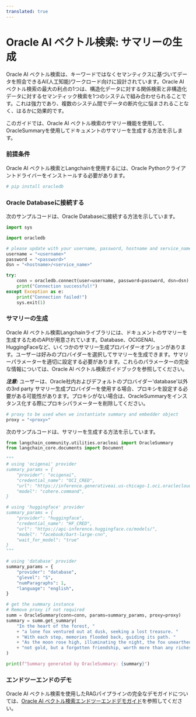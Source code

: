 ```yaml
---
translated: true
---
```


# Oracle AI ベクトル検索: サマリーの生成

Oracle AI ベクトル検索は、キーワードではなくセマンティクスに基づいてデータを照会できるAI(人工知能)ワークロード向けに設計されています。Oracle AI ベクトル検索の最大の利点の1つは、構造化データに対する関係検索と非構造化データに対するセマンティック検索を1つのシステムで組み合わせられることです。これは強力であり、複数のシステム間でデータの断片化に悩まされることなく、はるかに効果的です。

このガイドでは、Oracle AI ベクトル検索のサマリー機能を使用して、OracleSummaryを使用してドキュメントのサマリーを生成する方法を示します。

### 前提条件

Oracle AI ベクトル検索とLangchainを使用するには、Oracle Pythonクライアントドライバーをインストールする必要があります。

```python
# pip install oracledb
```

### Oracle Databaseに接続する

次のサンプルコードは、Oracle Databaseに接続する方法を示しています。

```python
import sys

import oracledb

# please update with your username, password, hostname and service_name
username = "<username>"
password = "<password>"
dsn = "<hostname>/<service_name>"

try:
    conn = oracledb.connect(user=username, password=password, dsn=dsn)
    print("Connection successful!")
except Exception as e:
    print("Connection failed!")
    sys.exit(1)
```

### サマリーの生成

Oracle AI ベクトル検索Langchainライブラリには、ドキュメントのサマリーを生成するためのAPIが用意されています。Database、OCIGENAI、HuggingFaceなど、いくつかのサマリー生成プロバイダーオプションがあります。ユーザーは好みのプロバイダーを選択してサマリーを生成できます。サマリーパラメーターを適切に設定する必要があります。これらのパラメーターの完全な情報については、Oracle AI ベクトル検索ガイドブックを参照してください。

***注意:*** ユーザーは、Oracle社内およびデフォルトのプロバイダー'database'以外の3rd party サマリー生成プロバイダーを使用する場合、プロキシを設定する必要がある可能性があります。プロキシがない場合は、OracleSummaryをインスタンス化する際にプロキシパラメーターを削除してください。

```python
# proxy to be used when we instantiate summary and embedder object
proxy = "<proxy>"
```

次のサンプルコードは、サマリーを生成する方法を示しています。

```python
from langchain_community.utilities.oracleai import OracleSummary
from langchain_core.documents import Document

"""
# using 'ocigenai' provider
summary_params = {
    "provider": "ocigenai",
    "credential_name": "OCI_CRED",
    "url": "https://inference.generativeai.us-chicago-1.oci.oraclecloud.com/20231130/actions/summarizeText",
    "model": "cohere.command",
}

# using 'huggingface' provider
summary_params = {
    "provider": "huggingface",
    "credential_name": "HF_CRED",
    "url": "https://api-inference.huggingface.co/models/",
    "model": "facebook/bart-large-cnn",
    "wait_for_model": "true"
}
"""

# using 'database' provider
summary_params = {
    "provider": "database",
    "glevel": "S",
    "numParagraphs": 1,
    "language": "english",
}

# get the summary instance
# Remove proxy if not required
summ = OracleSummary(conn=conn, params=summary_params, proxy=proxy)
summary = summ.get_summary(
    "In the heart of the forest, "
    + "a lone fox ventured out at dusk, seeking a lost treasure. "
    + "With each step, memories flooded back, guiding its path. "
    + "As the moon rose high, illuminating the night, the fox unearthed "
    + "not gold, but a forgotten friendship, worth more than any riches."
)

print(f"Summary generated by OracleSummary: {summary}")
```

### エンドツーエンドのデモ

Oracle AI ベクトル検索を使用したRAGパイプラインの完全なデモガイドについては、[Oracle AI ベクトル検索エンドツーエンドデモガイド](https://github.com/langchain-ai/langchain/tree/master/cookbook/oracleai_demo.md)を参照してください。
